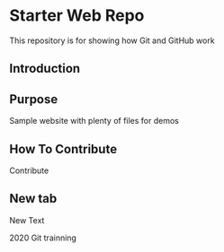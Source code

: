 # Starter Web Repo

This repository is for showing how Git and GitHub work

## Introduction

## Purpose

Sample website with plenty of files for demos

## How To Contribute

Contribute

## New tab

New Text

2020 Git trainning
